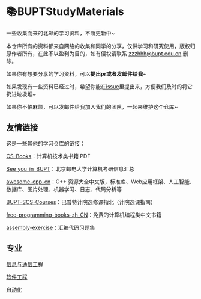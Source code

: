 # 📚BUPTStudyMaterials
一些收集而来的北邮的学习资料，不断更新中~

本仓库所有的资料都来自网络的收集和同学的分享，仅供学习和研究使用，版权归原作者所有，在此不以盈利为目的，如有侵权请联系 [zzzhhh@bupt.edu.cn](zzzhhh@bupt.edu.cn) 删除。

如果你有想要分享的学习资料，可以**提出pr或者发邮件给我**~

如果发现有一些资料已经过时，希望你能在[issue](https://github.com/BUPT-study-materials/BUPTStudyMaterials/issues)里提出来，方便我们及时的将它扔进垃圾堆~

如果你不怕麻烦，可以发邮件给我加入我们的团队，一起来维护这个仓库~

## 友情链接

这是一些其他的学习仓库的链接：

[CS-Books](https://github.com/huihut/CS-Books/tree/master)：计算机技术类书籍 PDF

[See_you_in_BUPT](https://github.com/ningzimu/See_you_in_BUPT)：北京邮电大学计算机考研信息汇总

[awesome-cpp-cn](https://github.com/jobbole/awesome-cpp-cn)：C++ 资源大全中文版，标准库、Web应用框架、人工智能、数据库、图片处理、机器学习、日志、代码分析等

[BUPT-SCS-Courses](https://github.com/Oneliey/BUPT-SCS-Courses)：巴普特计院选修课指北（计院选课指南）

[free-programming-books-zh_CN](https://github.com/justjavac/free-programming-books-zh_CN)：免费的计算机编程类中文书籍

[assembly-exercise](https://github.com/Forec/assembly-exercise)：汇编代码习题集

## 专业

[信息与通信工程](https://github.com/BUPT-study-materials/Information-and-Communication-Engineering)

[软件工程](https://github.com/BUPT-study-materials/Software-Engeering)

[自动化](https://github.com/BUPT-study-materials/Automation)

